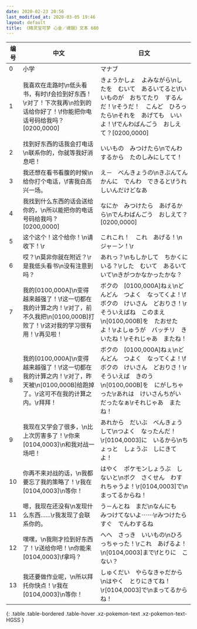 ```yaml
---
date: 2020-02-23 20:56
last_modified_at: 2020-03-05 19:46
layout: default
title: 《精灵宝可梦 心金／魂银》文本 680
---
```

| 编号 | 中文 | 日文 |
| ---- | ---- | ---- |
| 0 | 小学 | マナブ |
| 1 | 我喜欢在走路时\n低头看书，有时\f会捡到好东西！\r对了！下次我再\n捡到的话给你好了！\f你能把你电话号码给我吗？[0200,0000] | きょうかしょ　よみながら\nしたを　むいて　あるいてると\fいいものが　おちてたり　するんだ！\rそうだ！　こんど　ひろったら\nそれを　あげても　いいよ！\fでんわばんごう　おしえて？[0200,0000] |
| 2 | 找到好东西的话我会打电话\n联系你的，你就等我好消息吧！ | いいもの　みつけたら\nでんわするから　たのしみにしてて！ |
| 3 | 我还想在看书看腹的时候\n给你打个电话，\f害我白高兴一场。 | え－　べんきょうの\nきぶんてんかんに　でんわ　できると\fうれしいんだけどなあ |
| 4 | 我找到什么东西的话会送给你的，\n所以能把你的电话号码给我吗？[0200,0000] | なにか　みつけたら　あげるから\nでんわばんごう　おしえて？[0200,0000] |
| 5 | 这个这个！这个给你！\n请收下！\r | これこれ！　これ　あげる！\nジャ－ン！\r |
| 6 | 哎？\n莫非你就在附近？\r是我低头看书\n没有注意到吗？ | あれっ？\nもしかして　ちかくにいる？\rした　むいて　あるいていて\nきがつかなかったかな？ |
| 7 | 我的[0100,000A]\n变得越来越强了！\f这一切都在我的计算之内！\r对了，前不久我把\n[0100,000B]打败了！\r这对我的学习很有用！\r再见啦！ | ボクの　[0100,000A]ねぇ\nどんどん　つよく　なってくよ！\fボクの　けいさん　どおりさ！\rそういえばね　このまえ\n[0100,000B]を　たおせたよ！\rよしゅうが　バッチリ　きいたね！\rそれじゃあ　またね！ |
| 8 | 我的[0100,000A]\n变得越来越强了！\f这一切都在我的计算之内！\r对了，昨天被\n[0100,000B]给跑掉了。\r这可不在我的计算之内。\r拜拜！ | ボクの　[0100,000A]ねぇ\nどんどん　つよく　なってくよ！\fボクの　けいさん　どおりさ！\rそういえば　きのう\n[0100,000B]を　にがしちゃった\rあれは　けいさんちがい　だったなぁ\rそれじゃあ　またね！ |
| 9 | 我现在又学会了很多，\n比上次厉害多了！\r你来[0104,0003]\n和我对战一场吧！ | あれから　だいぶ　べんきょうして\nつよく　なったんだ！\r[0104,0003]に　いるから\nちょっと　しょうぶ　しにきてよ！ |
| 10 | 你再不来对战的话，\n我都要忘了我的策略了！\r我在[0104,0003]\n等你！ | はやく　ポケモンしょうぶ　しないと\nボク　さくせん　わすれちゃうよ！\r[0104,0003]で\nまってるからね！ |
| 11 | 嗯，我现在还没有\n发现什么东西……\r我发现了会联系你的。 | う－んとね　まだ\nなんにも　みつけてないよ⋯⋯\rみつけたら　すぐ　でんわするね |
| 12 | 嘿嘿，\n我刚才捡到好东西了！\r送给你吧！\n你能来[0104,0003]\f拿吗？ | へへ　さっき　いいもの\nひろっちゃった！\rこれ　あげるよ！\n[0104,0003]まで\fとりに　こない？ |
| 13 | 我还要做作业呢，\n所以拜托你快点！\r我在[0104,0003]\n等你！ | しゅくだい　やらなきゃだから\nはやく　とりにきてね！\r[0104,0003]で\nまってるからね！ |
{: .table .table-bordered .table-hover .xz-pokemon-text .xz-pokemon-text-HGSS }